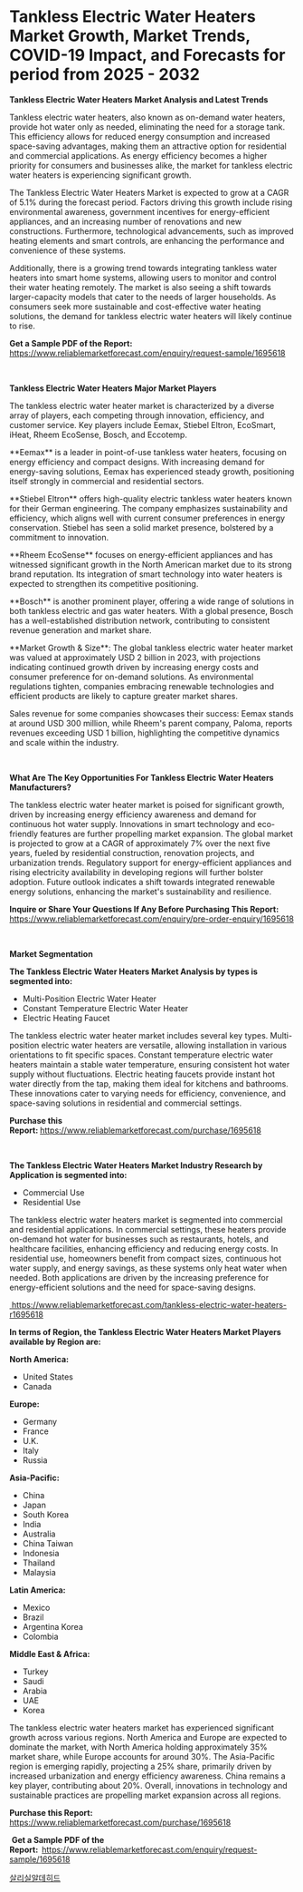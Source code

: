 <p><h1>Tankless Electric Water Heaters Market Growth, Market Trends, COVID-19 Impact, and Forecasts for period from 2025 - 2032</h1></p><p><strong>Tankless Electric Water Heaters Market Analysis and Latest Trends</strong></p>
<p><p>Tankless electric water heaters, also known as on-demand water heaters, provide hot water only as needed, eliminating the need for a storage tank. This efficiency allows for reduced energy consumption and increased space-saving advantages, making them an attractive option for residential and commercial applications. As energy efficiency becomes a higher priority for consumers and businesses alike, the market for tankless electric water heaters is experiencing significant growth.</p><p>The Tankless Electric Water Heaters Market is expected to grow at a CAGR of 5.1% during the forecast period. Factors driving this growth include rising environmental awareness, government incentives for energy-efficient appliances, and an increasing number of renovations and new constructions. Furthermore, technological advancements, such as improved heating elements and smart controls, are enhancing the performance and convenience of these systems.</p><p>Additionally, there is a growing trend towards integrating tankless water heaters into smart home systems, allowing users to monitor and control their water heating remotely. The market is also seeing a shift towards larger-capacity models that cater to the needs of larger households. As consumers seek more sustainable and cost-effective water heating solutions, the demand for tankless electric water heaters will likely continue to rise.</p></p>
<p><strong>Get a Sample PDF of the Report:&nbsp;</strong> <a href="https://www.reliablemarketforecast.com/enquiry/request-sample/1695618?utm_campaign=1080&utm_medium=2&utm_source=Github&utm_content=ia&utm_term=08012025&utm_id=tankless-electric-water-heaters">https://www.reliablemarketforecast.com/enquiry/request-sample/1695618</a></p>
<p>&nbsp;</p>
<p><strong>Tankless Electric Water Heaters Major Market Players</strong></p>
<p><p>The tankless electric water heater market is characterized by a diverse array of players, each competing through innovation, efficiency, and customer service. Key players include Eemax, Stiebel Eltron, EcoSmart, iHeat, Rheem EcoSense, Bosch, and Eccotemp.</p><p>**Eemax** is a leader in point-of-use tankless water heaters, focusing on energy efficiency and compact designs. With increasing demand for energy-saving solutions, Eemax has experienced steady growth, positioning itself strongly in commercial and residential sectors.</p><p>**Stiebel Eltron** offers high-quality electric tankless water heaters known for their German engineering. The company emphasizes sustainability and efficiency, which aligns well with current consumer preferences in energy conservation. Stiebel has seen a solid market presence, bolstered by a commitment to innovation.</p><p>**Rheem EcoSense** focuses on energy-efficient appliances and has witnessed significant growth in the North American market due to its strong brand reputation. Its integration of smart technology into water heaters is expected to strengthen its competitive positioning.</p><p>**Bosch** is another prominent player, offering a wide range of solutions in both tankless electric and gas water heaters. With a global presence, Bosch has a well-established distribution network, contributing to consistent revenue generation and market share.</p><p>**Market Growth & Size**: The global tankless electric water heater market was valued at approximately USD 2 billion in 2023, with projections indicating continued growth driven by increasing energy costs and consumer preference for on-demand solutions. As environmental regulations tighten, companies embracing renewable technologies and efficient products are likely to capture greater market shares.</p><p>Sales revenue for some companies showcases their success: Eemax stands at around USD 300 million, while Rheem's parent company, Paloma, reports revenues exceeding USD 1 billion, highlighting the competitive dynamics and scale within the industry.</p></p>
<p>&nbsp;</p>
<p><strong>What Are The Key Opportunities For Tankless Electric Water Heaters Manufacturers?</strong></p>
<p><p>The tankless electric water heater market is poised for significant growth, driven by increasing energy efficiency awareness and demand for continuous hot water supply. Innovations in smart technology and eco-friendly features are further propelling market expansion. The global market is projected to grow at a CAGR of approximately 7% over the next five years, fueled by residential construction, renovation projects, and urbanization trends. Regulatory support for energy-efficient appliances and rising electricity availability in developing regions will further bolster adoption. Future outlook indicates a shift towards integrated renewable energy solutions, enhancing the market's sustainability and resilience.</p></p>
<p><strong>Inquire or Share Your Questions If Any Before Purchasing This Report:</strong> <a href="https://www.reliablemarketforecast.com/enquiry/pre-order-enquiry/1695618?utm_campaign=1080&utm_medium=2&utm_source=Github&utm_content=ia&utm_term=08012025&utm_id=tankless-electric-water-heaters">https://www.reliablemarketforecast.com/enquiry/pre-order-enquiry/1695618</a></p>
<p>&nbsp;</p>
<p><strong>Market Segmentation</strong></p>
<p><strong>The Tankless Electric Water Heaters Market Analysis by types is segmented into:</strong></p>
<p><ul><li>Multi-Position Electric Water Heater</li><li>Constant Temperature Electric Water Heater</li><li>Electric Heating Faucet</li></ul></p>
<p><p>The tankless electric water heater market includes several key types. Multi-position electric water heaters are versatile, allowing installation in various orientations to fit specific spaces. Constant temperature electric water heaters maintain a stable water temperature, ensuring consistent hot water supply without fluctuations. Electric heating faucets provide instant hot water directly from the tap, making them ideal for kitchens and bathrooms. These innovations cater to varying needs for efficiency, convenience, and space-saving solutions in residential and commercial settings.</p></p>
<p><strong>Purchase this Report:&nbsp;</strong><a href="https://www.reliablemarketforecast.com/purchase/1695618?utm_campaign=1080&utm_medium=2&utm_source=Github&utm_content=ia&utm_term=08012025&utm_id=tankless-electric-water-heaters">https://www.reliablemarketforecast.com/purchase/1695618</a></p>
<p>&nbsp;</p>
<p><strong>The Tankless Electric Water Heaters Market Industry Research by Application is segmented into:</strong></p>
<p><ul><li>Commercial Use</li><li>Residential Use</li></ul></p>
<p><p>The tankless electric water heaters market is segmented into commercial and residential applications. In commercial settings, these heaters provide on-demand hot water for businesses such as restaurants, hotels, and healthcare facilities, enhancing efficiency and reducing energy costs. In residential use, homeowners benefit from compact sizes, continuous hot water supply, and energy savings, as these systems only heat water when needed. Both applications are driven by the increasing preference for energy-efficient solutions and the need for space-saving designs.</p></p>
<p><a href="https://www.reliablemarketforecast.com/tankless-electric-water-heaters-r1695618?utm_campaign=1080&utm_medium=2&utm_source=Github&utm_content=ia&utm_term=08012025&utm_id=tankless-electric-water-heaters">&nbsp;https://www.reliablemarketforecast.com/tankless-electric-water-heaters-r1695618</a></p>
<p><strong>In terms of Region, the Tankless Electric Water Heaters Market Players available by Region are:</strong></p>
<p>
    <p> <strong> North America: </strong>
        <ul>
            <li>United States</li>
            <li>Canada</li>
        </ul>
        </p> 
    <p> <strong> Europe: </strong>
        <ul>
            <li>Germany</li>
            <li>France</li>
            <li>U.K.</li>
            <li>Italy</li>
            <li>Russia</li>
        </ul>
        </p> 
    <p> <strong> Asia-Pacific: </strong>
        <ul>
            <li>China</li>
            <li>Japan</li>
            <li>South Korea</li>
            <li>India</li>
            <li>Australia</li>
            <li>China Taiwan</li>
            <li>Indonesia</li>
            <li>Thailand</li>
            <li>Malaysia</li>
        </ul>
        </p> 
    <p> <strong> Latin America: </strong>
        <ul>
            <li>Mexico</li>
            <li>Brazil</li>
            <li>Argentina Korea</li>
            <li>Colombia</li>
        </ul>
        </p> 
    <p> <strong> Middle East & Africa: </strong>
        <ul>
            <li>Turkey</li>
            <li>Saudi</li>
            <li>Arabia</li>
            <li>UAE</li>
            <li>Korea</li>
        </ul>
    </p>
    </p>
<p><p>The tankless electric water heaters market has experienced significant growth across various regions. North America and Europe are expected to dominate the market, with North America holding approximately 35% market share, while Europe accounts for around 30%. The Asia-Pacific region is emerging rapidly, projecting a 25% share, primarily driven by increased urbanization and energy efficiency awareness. China remains a key player, contributing about 20%. Overall, innovations in technology and sustainable practices are propelling market expansion across all regions.</p></p>
<p><strong>Purchase this Report: </strong><a href="https://www.reliablemarketforecast.com/purchase/1695618?utm_campaign=1080&utm_medium=2&utm_source=Github&utm_content=ia&utm_term=08012025&utm_id=tankless-electric-water-heaters">https://www.reliablemarketforecast.com/purchase/1695618</a></p>
<p>&nbsp;<strong>Get a Sample PDF of the Report:&nbsp;&nbsp;</strong><a href="https://www.reliablemarketforecast.com/enquiry/request-sample/1695618?utm_campaign=1080&utm_medium=2&utm_source=Github&utm_content=ia&utm_term=08012025&utm_id=tankless-electric-water-heaters">https://www.reliablemarketforecast.com/enquiry/request-sample/1695618</a></p>
<p><strong></strong></p>
<p><p><a href="https://github.com/sougarounis/Market-Research-Report-List-6/blob/main/425621829779.md?utm_campaign=1080&utm_medium=2&utm_source=Github&utm_content=ia&utm_term=08012025&utm_id=tankless-electric-water-heaters">살리실알데히드</a></p></p>